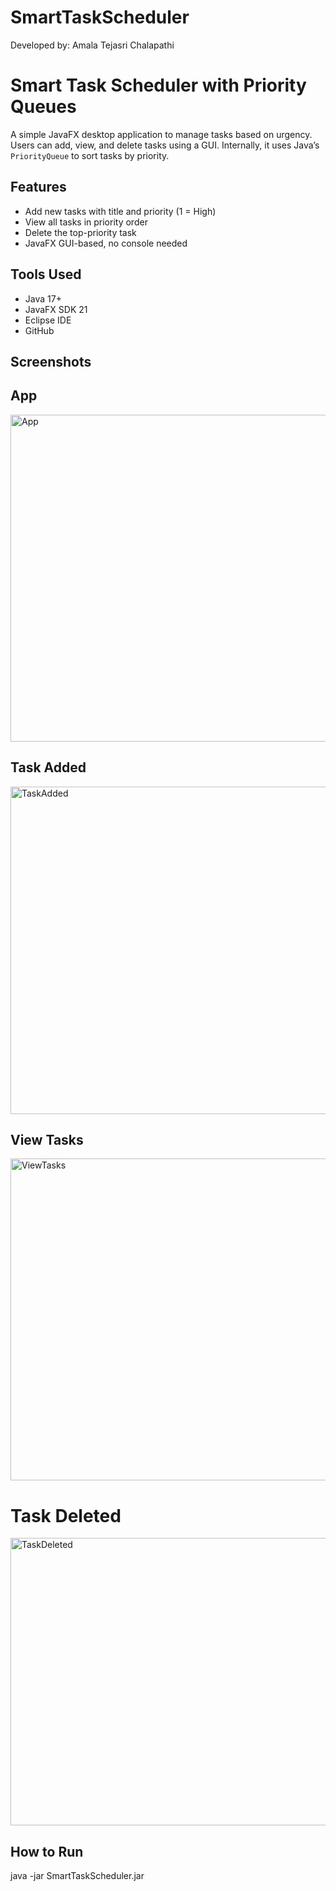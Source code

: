 # SmartTaskScheduler
Developed by: Amala Tejasri Chalapathi

# Smart Task Scheduler with Priority Queues

A simple JavaFX desktop application to manage tasks based on urgency. Users can add, view, and delete tasks using a GUI. Internally, it uses Java’s `PriorityQueue` to sort tasks by priority.

## Features

- Add new tasks with title and priority (1 = High)
- View all tasks in priority order
- Delete the top-priority task
- JavaFX GUI-based, no console needed

##  Tools Used

- Java 17+
- JavaFX SDK 21
- Eclipse IDE
- GitHub

## Screenshots
## App
<img width="736" height="523" alt="App" src="https://github.com/user-attachments/assets/176dd42c-05ee-44ec-9290-972144621be2" />

## Task Added
<img width="734" height="524" alt="TaskAdded" src="https://github.com/user-attachments/assets/18f58a91-aa36-49ed-8418-afc0c3178d7f" />

## View Tasks
<img width="736" height="515" alt="ViewTasks" src="https://github.com/user-attachments/assets/cbb674be-3d69-4a3c-9570-e95fbfaa9a9d" />

# Task Deleted
<img width="727" height="460" alt="TaskDeleted" src="https://github.com/user-attachments/assets/91858009-2542-47e5-b752-85006c7e6c91" />

##  How to Run
java -jar SmartTaskScheduler.jar
